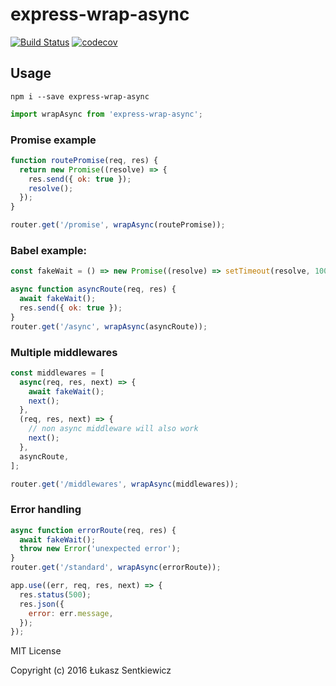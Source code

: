 # express-wrap-async
[![Build Status](https://travis-ci.org/lsentkiewicz/express-wrap-async.svg?branch=master)](https://travis-ci.org/lsentkiewicz/express-wrap-async)
[![codecov](https://codecov.io/gh/lsentkiewicz/express-wrap-async/branch/master/graph/badge.svg)](https://codecov.io/gh/lsentkiewicz/express-wrap-async)

## Usage

```
npm i --save express-wrap-async
```

```js
import wrapAsync from 'express-wrap-async';
```


### Promise example
```js
function routePromise(req, res) {
  return new Promise((resolve) => {
    res.send({ ok: true });
    resolve();
  });
}

router.get('/promise', wrapAsync(routePromise));

```

### Babel example:
```js
const fakeWait = () => new Promise((resolve) => setTimeout(resolve, 100));

async function asyncRoute(req, res) {
  await fakeWait();
  res.send({ ok: true });
}
router.get('/async', wrapAsync(asyncRoute));
```

### Multiple middlewares
```js
const middlewares = [
  async(req, res, next) => {
    await fakeWait();
    next();
  },
  (req, res, next) => {
    // non async middleware will also work
    next();
  },
  asyncRoute,
];

router.get('/middlewares', wrapAsync(middlewares));
```


### Error handling
```js
async function errorRoute(req, res) {
  await fakeWait();
  throw new Error('unexpected error');
}
router.get('/standard', wrapAsync(errorRoute));

app.use((err, req, res, next) => {
  res.status(500);
  res.json({
    error: err.message,
  });
});

```



MIT License

Copyright (c) 2016 Łukasz Sentkiewicz